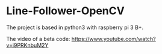 # Line-Follower-OpenCV
The project is based in python3 with raspberry pi 3 B+.

The video of a beta code:
https://www.youtube.com/watch?v=i9PRKnbuM2Y

